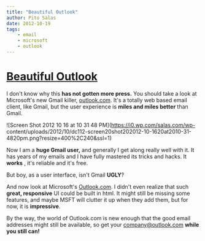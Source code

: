 ```yaml
---
title: "Beautiful Outlook"
author: Pito Salas
date: 2012-10-19
tags:
    - email
    - microsoft
    - outlook
---
```

# [Beautiful Outlook](None)




I don't know why this **has not gotten more press.** You should take a look at
Microsoft's new Gmail killer, [outlook.com](<http://www.outlook.com>). It's a
totally web based email client, like Gmail, but the user experience is **miles
and miles better** than Gmail.

![Screen Shot 2012 10 16 at 10 31 48 PM](https://i0.wp.com/salas.com/wp-
content/uploads/2012/10/dc112-screen20shot202012-10-1620at2010-31-4820pm.png?resize=400%2C240&ssl=1)

Now I am a **huge Gmail user,** and generally I get along really well with it.
It has years of my emails and I have fully mastered its tricks and hacks. It
**works** , it's reliable and it's free.

But boy, as a user interface, isn't Gmail **UGLY**?

And now look at Microsoft's [Outlook.com](<http://www.outlook.com>). I didn't
even realize that such **great, responsive** UI could be built in html. It
might still be missing some features, and maybe MSFT will clutter it up when
they add them, but for now, it is **impressive**.

By the way, the world of Outlook.com is new enough that the good email
addresses might still be available, so get your company@outlook.com **while
you still can!**


